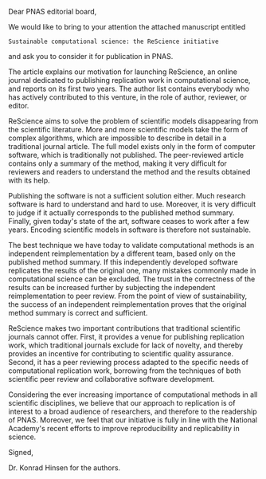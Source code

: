 Dear PNAS editorial board,

We would like to bring to your attention the attached manuscript entitled

    Sustainable computational science: the ReScience initiative
    
and ask you to consider it for publication in PNAS.

The article explains our motivation for launching ReScience, an online
journal dedicated to publishing replication work in computational
science, and reports on its first two years. The author list contains
everybody who has actively contributed to this venture, in the role of
author, reviewer, or editor.

ReScience aims to solve the problem of scientific models disappearing
from the scientific literature. More and more scientific models take
the form of complex algorithms, which are impossible to describe in
detail in a traditional journal article. The full model exists only in
the form of computer software, which is traditionally not published.
The peer-reviewed article contains only a summary of the method,
making it very difficult for reviewers and readers to understand
the method and the results obtained with its help.

Publishing the software is not a sufficient solution either. Much
research software is hard to understand and hard to use. Moreover,
it is very difficult to judge if it actually corresponds to the
published method summary. Finally, given today's state of the art,
software ceases to work after a few years. Encoding scientific models
in software is therefore not sustainable.

The best technique we have today to validate computational methods is
an independent reimplementation by a different team, based only on the
published method summary. If this independently developed software
replicates the results of the original one, many mistakes commonly
made in computational science can be excluded. The trust in the
correctness of the results can be increased further by subjecting the
independent reimplementation to peer review.  From the point of view
of sustainability, the success of an independent reimplementation proves
that the original method summary is correct and sufficient. 

ReScience makes two important contributions that traditional
scientific journals cannot offer. First, it provides a venue for
publishing replication work, which traditional journals exclude for
lack of novelty, and thereby provides an incentive for contributing to
scientific quality assurance. Second, it has a peer reviewing process
adapted to the specific needs of computational replication work,
borrowing from the techniques of both scientific peer review and
collaborative software development.

Considering the ever increasing importance of computational methods in
all scientific disciplines, we believe that our approach to
replication is of interest to a broad audience of researchers,
and therefore to the readership of PNAS. Moreover, we feel that
our initiative is fully in line with the National Academy's
recent efforts to improve reproducibility and replicability
in science.

Signed,

Dr. Konrad Hinsen
for the authors.
